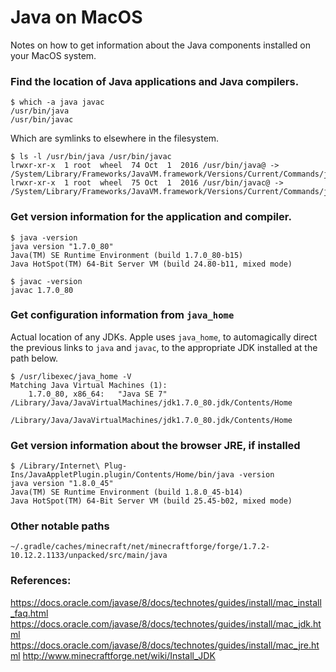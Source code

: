 # Java on MacOS

Notes on how to get information about the Java components installed on your MacOS system.

### Find the location of Java applications and Java compilers.
```
$ which -a java javac
/usr/bin/java
/usr/bin/javac
```

Which are symlinks to elsewhere in the filesystem.
```
$ ls -l /usr/bin/java /usr/bin/javac
lrwxr-xr-x  1 root  wheel  74 Oct  1  2016 /usr/bin/java@ -> /System/Library/Frameworks/JavaVM.framework/Versions/Current/Commands/java
lrwxr-xr-x  1 root  wheel  75 Oct  1  2016 /usr/bin/javac@ -> /System/Library/Frameworks/JavaVM.framework/Versions/Current/Commands/javac
```


### Get version information for the application and compiler.
```
$ java -version
java version "1.7.0_80"
Java(TM) SE Runtime Environment (build 1.7.0_80-b15)
Java HotSpot(TM) 64-Bit Server VM (build 24.80-b11, mixed mode)
```
```
$ javac -version
javac 1.7.0_80
```


### Get configuration information from `java_home`
Actual location of any JDKs.  Apple uses `java_home`, to automagically direct the previous links to `java` and `javac`, to the appropriate JDK installed at the path below.

```
$ /usr/libexec/java_home -V
Matching Java Virtual Machines (1):
    1.7.0_80, x86_64:	"Java SE 7"	/Library/Java/JavaVirtualMachines/jdk1.7.0_80.jdk/Contents/Home

/Library/Java/JavaVirtualMachines/jdk1.7.0_80.jdk/Contents/Home
```


### Get version information about the browser JRE, if installed
```
$ /Library/Internet\ Plug-Ins/JavaAppletPlugin.plugin/Contents/Home/bin/java -version
java version "1.8.0_45"
Java(TM) SE Runtime Environment (build 1.8.0_45-b14)
Java HotSpot(TM) 64-Bit Server VM (build 25.45-b02, mixed mode)
```


### Other notable paths
```
~/.gradle/caches/minecraft/net/minecraftforge/forge/1.7.2-10.12.2.1133/unpacked/src/main/java
```


### References:
<https://docs.oracle.com/javase/8/docs/technotes/guides/install/mac_install_faq.html>
<https://docs.oracle.com/javase/8/docs/technotes/guides/install/mac_jdk.html>
<https://docs.oracle.com/javase/8/docs/technotes/guides/install/mac_jre.html>
<http://www.minecraftforge.net/wiki/Install_JDK>
